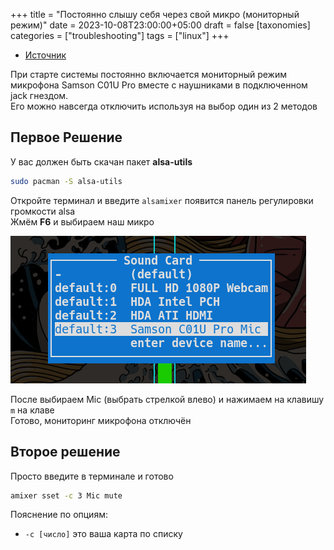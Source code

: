 +++
title = "Постоянно слышу себя через свой микро (мониторный режим)"
date = 2023-10-08T23:00:00+05:00
draft = false
[taxonomies]
categories = ["troubleshooting"]
tags = ["linux"]
+++

- [Источник](https://forum.manjaro.org/t/pulse-pipewire-how-to-loopback-line-in-only/64695)

При старте системы постоянно включается мониторный режим микрофона Samson C01U Pro вместе с наушниками в подключенном jack гнездом.\
Его можно навсегда отключить используя на выбор один из 2 методов

## Первое Решение

У вас должен быть скачан пакет **alsa-utils**

```sh
sudo pacman -S alsa-utils
```

Откройте терминал и введите `alsamixer` появится панель регулировки громкости alsa\
Жмём **F6** и выбираем наш микро

![image](/images/hearing-myself-through-my-mic/sound-card-alsa.png)

После выбираем Mic (выбрать стрелкой влево) и нажимаем на клавишу `m` на клаве\
Готово, мониторинг микрофона отключён

## Второе решение

Просто введите в терминале и готово

```sh
amixer sset -c 3 Mic mute
```

Пояснение по опциям:

- ``-c [число]`` это ваша карта по списку
